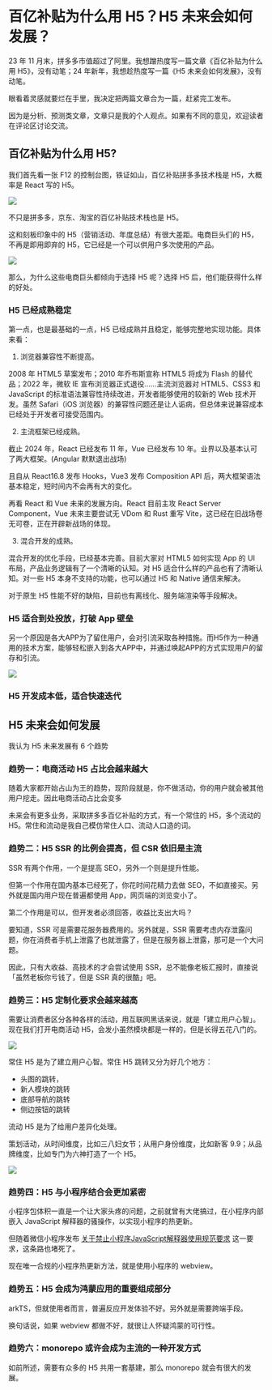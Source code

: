 # 百亿补贴为什么用 H5？H5 未来会如何发展？

23 年 11 月末，拼多多市值超过了阿里。我想蹭热度写一篇文章《百亿补贴为什么用 H5》，没有动笔；24 年新年，我想趁热度写一篇《H5 未来会如何发展》，没有动笔。

眼看着灵感就要烂在手里，我决定把两篇文章合为一篇，赶紧完工发布。

因为是分析、预测类文章，文章只是我的个人观点。如果有不同的意见，欢迎读者在评论区讨论交流。

## 百亿补贴为什么用 H5?

我们首先看一张 F12 的控制台图，铁证如山，百亿补贴拼多多技术栈是 H5，大概率是 React 写的 H5。

![](./img/pdd-console.png)

不只是拼多多，京东、淘宝的百亿补贴技术栈也是 H5。

这和刻板印象中的 H5（营销活动、年度总结）有很大差距。电商巨头们的 H5，不再是即用即弃的 H5，它已经是一个可以供用户多次使用的产品。

![](./img/pdd-jd-taobao.png)

那么，为什么这些电商巨头都倾向于选择 H5 呢？选择 H5 后，他们能获得什么样的好处。

### H5 已经成熟稳定

第一点，也是最基础的一点，H5 已经成熟并且稳定，能够完整地实现功能。具体来看：

1. 浏览器兼容性不断提高。

2008 年 HTML5 草案发布；2010 年乔布斯宣称 HTML5 将成为 Flash 的替代品；2022 年，微软 IE 宣布浏览器正式退役……主流浏览器对 HTML5、CSS3 和 JavaScript 的标准语法兼容性持续改进，开发者能够使用的较新的 Web 技术开发。虽然 Safari（iOS 浏览器）的兼容性问题还是让人诟病，但总体来说兼容成本已经处于开发者可接受范围内。

2. 主流框架已经成熟。

截止 2024 年，React 已经发布 11 年，Vue 已经发布 10 年。业界以及基本认可了两大框架。(Angular 默默退出战场)

且自从 React16.8 发布 Hooks，Vue3 发布 Composition API 后，两大框架语法基本稳定，短时间内不会再有大的变化。

再看 React 和 Vue 未来的发展方向。React 目前主攻 React Server Component，Vue 未来主要尝试无 VDom 和 Rust 重写 Vite，这已经在旧战场卷无可卷，正在开辟新战场的体现。

3. 混合开发的成熟。

混合开发的优化手段，已经基本完善。目前大家对 HTML5 如何实现 App 的 UI 布局，产品业务逻辑有了一个清晰的认知。对 H5 适合什么样的产品也有了清晰认知。对一些 H5 本身不支持的功能，也可以通过 H5 和 Native 通信来解决。

对于原生 H5 性能不好的缺陷，目前也有离线化、服务端渲染等手段解决。

### H5 适合到处投放，打破 App 壁垒

另一个原因是各大APP为了留住用户，会对引流采取各种措施。而H5作为一种通用的技术方案，能够轻松嵌入到各大APP中，并通过唤起APP的方式实现用户的留存和引流。

![](./img/pdd-advertisement.png)

### H5 开发成本低，适合快速迭代



## H5 未来会如何发展

我认为 H5 未来发展有 6 个趋势

### 趋势一：电商活动 H5 占比会越来越大

随着大家都开始占山为王的趋势，现阶段就是，你不做活动，你的用户就会被其他用户挖走。因此电商活动占比会变多

未来会有更多业务，采取拼多多百亿补贴的方式，有一个常住的 H5，多个流动的 H5。常住和流动是我自己模仿常住人口、流动人口造的词。

### 趋势二：H5 SSR 的比例会提高，但 CSR 依旧是主流

SSR 有两个作用，一个是提高 SEO，另外一个则是提升性能。

但第一个作用在国内基本已经死了，你花时间花精力去做 SEO，不如直接买。另外就是国内用户现在普遍都使用 App，网页端的浏览变小了。

第二个作用是可以，但开发者必须回答，收益比支出大吗？

要知道，SSR 可是需要花服务器费用的。另外就是，SSR 需要考虑内存泄露问题，你在消费者手机上泄露了也就泄露了，但是在服务器上泄露，那可是一个大问题。

因此，只有大收益、高技术的才会尝试使用 SSR，总不能像老板汇报时，直接说「虽然老板你亏钱了，但是 SSR 真的很酷」吧。

### 趋势三：H5 定制化要求会越来越高

需要让消费者区分各种各样的活动，用互联网黑话来说，就是「建立用户心智」。现在我们打开电商活动 H5，会发小虽然模块都是一样的，但是长得五花八门的。

![](./img/fluid.png)

常住 H5 是为了建立用户心智。常住 H5 跳转又分为好几个地方：

- 头图的跳转，
- 新人模块的跳转
- 底部导航的跳转
- 侧边按钮的跳转

流动 H5 是为了给用户差异化处理。

策划活动，从时间维度，比如三八妇女节；从用户身份维度，比如新客 9.9；从品牌维度，比如专门为六神打造了一个 H5。

![](./img/pdd-activity.png)

### 趋势四：H5 与小程序结合会更加紧密

小程序包体积一直是一个让大家头疼的问题，之前就曾有大佬搞过，在小程序内部嵌入 JavaScript 解释器的骚操作，以实现小程序的热更新。

但随着微信小程序发布 [关于禁止小程序JavaScript解释器使用规范要求](https://developers.weixin.qq.com/community/minihome/doc/0000ae500e4fd0541f2ea33755b801) 这一要求，这条路也堵死了。

现在唯一合规的小程序热更新方法，就是使用小程序的 webview。

### 趋势五：H5 会成为鸿蒙应用的重要组成部分

arkTS，但就使用者而言，普遍反应开发体验不好。另外就是需要跨端手段。

换句话说，如果 webview 都做不好，就很让人怀疑鸿蒙的可行性。

### 趋势六：monorepo 或许会成为主流的一种开发方式

如前所述，需要有众多的 H5 共用一套基建，那么 monorepo 就会有很大的发展。
